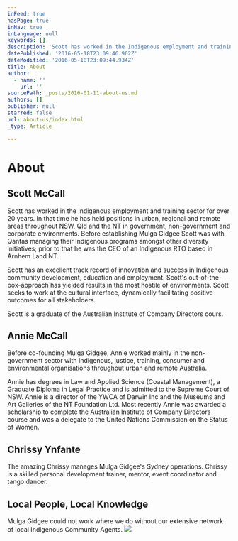 ```yaml
---
inFeed: true
hasPage: true
inNav: true
inLanguage: null
keywords: []
description: 'Scott has worked in the Indigenous employment and training sector for over 20 years. In that time he has held positions in urban, regional and remote areas throughout NSW, Qld and the NT in government, non-government and corporate environments. Before establishing Mulga Gidgee Scott was with Qantas managing their Indigenous programs amongst other diversity initiatives; prior to that he was the CEO of an Indigenous RTO based in Arnhem Land NT.'
datePublished: '2016-05-18T23:09:46.902Z'
dateModified: '2016-05-18T23:09:44.934Z'
title: About
author:
  - name: ''
    url: ''
sourcePath: _posts/2016-01-11-about-us.md
authors: []
publisher: null
starred: false
url: about-us/index.html
_type: Article

---
```

# About

## Scott McCall

Scott has worked in the Indigenous employment and training sector for over 20 years. In that time he has held positions in urban, regional and remote areas throughout NSW, Qld and the NT in government, non-government and corporate environments. Before establishing Mulga Gidgee Scott was with Qantas managing their Indigenous programs amongst other diversity initiatives; prior to that he was the CEO of an Indigenous RTO based in Arnhem Land NT.

Scott has an excellent track record of innovation and success in Indigenous community development, education and employment. Scott's out-of-the-box-approach has yielded results in the most hostile of environments. Scott seeks to work at the cultural interface, dynamically facilitating positive outcomes for all stakeholders. 

Scott is a graduate of the Australian Institute of Company Directors cours. 

## Annie McCall

Before co-founding Mulga Gidgee, Annie worked mainly in the non-government sector with Indigenous, justice, training, consumer and environmental organisations throughout urban and remote Australia.

Annie has degrees in Law and Applied Science (Coastal Management), a Graduate Diploma in Legal Practice and is admitted to the Supreme Court of NSW. Annie is a director of the YWCA of Darwin Inc and the Museums and Art Galleries of the NT Foundation Ltd. Most recently Annie was awarded a scholarship to complete the Australian Institute of Company Directors course and was a delegate to the United Nations Commission on the Status of Women.

## Chrissy Ynfante

The amazing Chrissy manages Mulga Gidgee's Sydney operations. Chrissy is a skilled personal development trainer, mentor, event coordinator and tango dancer.

## Local People, Local Knowledge

Mulga Gidgee could not work where we do without our extensive network of local Indigenous Community Agents. ![](https://s3-us-west-2.amazonaws.com/the-grid-img/p/84ca42f1362bb0b78ddb6995a941ca2f5aa583fd.jpg)